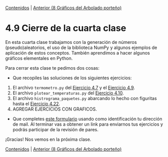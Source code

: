 [Contenidos](../Contenidos.md) \| [Anterior (8 Gráficos del Arbolado porteño)](07_gráficos_de_arboles.md)

# 4.9 Cierre de la cuarta clase

En esta cuarta clase trabajamos con la generación de números (pseudo)aleatorios, el uso de la biblioteca NumPy y algunos ejemplos de aplicación de estos conceptos. También aprendimos a hacer algunos gráficos elementales en Python.

Para cerrar esta clase te pedimos dos cosas:
* Que recopiles las soluciones de los siguientes ejercicios:
 1. El archivo `termometro.py` del [Ejercicio 4.7](../04_Aleatoriedad/02_Random.md#ejercicio-47-gaussiana) y el [Ejercicio 4.9](../04_Aleatoriedad/03_NumPy_Arrays.md#ejercicio-49-guardar-temperaturas).
 2. El archivo `plotear_temperaturas.py` del [Ejercicio 4.10](../04_Aleatoriedad/03_NumPy_Arrays.md#ejercicio-410-empezando-a-plotear).
 3. El archivo `histrograma_paquetes.py` abarcando lo hecho con figuritas hasta el [Ejercicio 4.22](../04_Aleatoriedad/04_Figuritas.md#ejercicio-422-plotear-el-histograma).
 4. AGREGAR EJERCICIOS CON GRAFICOS.
* Que completes [este formulario](https://docs.google.com/forms/d/LINK) usando como identificación tu dirección de mail.  Al terminar vas a obtener un link para enviarnos tus ejercicios y podrás participar de la revisión de pares.

¡Gracias! Nos vemos en la próxima clase.

[Contenidos](../Contenidos.md) \| [Anterior (8 Gráficos del Arbolado porteño)](07_gráficos_de_arboles.md)

